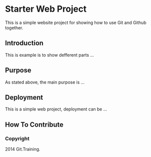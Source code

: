 # Starter Web Project

This is a simple website project for showing how to use Git and Github together.

## Introduction

This is example is to show defferent parts ...

## Purpose

As stated above, the main purpose is ...

## Deployment

This is a simple web project, deployment can be ...

## How To Contribute


### Copyright

2014 Git.Training.